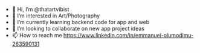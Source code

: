 - 👋 Hi, I’m @thatartvibist
- 👀 I’m interested in Art/Photography 
- 🌱 I’m currently learning backend code for app and web 
- 💞️ I’m looking to collaborate on new app project ideas
- 📫 How to reach me https://www.linkedin.com/in/emmanuel-olumodimu-263590131
<!---
thatartvibist/thatartvibist is a ✨ special ✨ repository because its `README.md` (this file) appears on your GitHub profile.
You can click the Preview link to take a look at your changes.
--->
